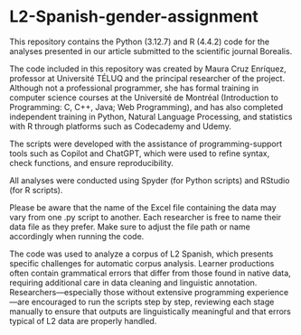 # L2-Spanish-gender-assignment
This repository contains the Python (3.12.7) and R (4.4.2) code for the analyses presented in our article submitted to the scientific journal Borealis.

The code included in this repository was created by Maura Cruz Enríquez, professor at Université TÉLUQ and the principal researcher of the project. Although not a professional programmer, she has formal training in computer science courses at the Université de Montréal (Introduction to Programming: C, C++, Java; Web Programming), and has also completed independent training in Python, Natural Language Processing, and statistics with R through platforms such as Codecademy and Udemy.

The scripts were developed with the assistance of programming-support tools such as Copilot and ChatGPT, which were used to refine syntax, check functions, and ensure reproducibility.

All analyses were conducted using Spyder (for Python scripts) and RStudio (for R scripts).

Please be aware that the name of the Excel file containing the data may vary from one .py script to another. Each researcher is free to name their data file as they prefer. Make sure to adjust the file path or name accordingly when running the code.

The code was used to analyze a corpus of L2 Spanish, which presents specific challenges for automatic corpus analysis. Learner productions often contain grammatical errors that differ from those found in native data, requiring additional care in data cleaning and linguistic annotation.
Researchers—especially those without extensive programming experience—are encouraged to run the scripts step by step, reviewing each stage manually to ensure that outputs are linguistically meaningful and that errors typical of L2 data are properly handled.


